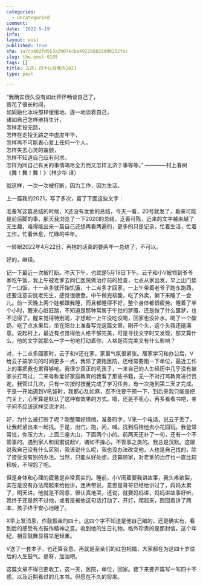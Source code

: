 ```yaml
---
categories:
  - Uncategoried
comment: 
date: '2022-5-19'
info: 
layout: post
published: true
sha: 1a7cab02fd553a2907ecba4922b8b29d90232fac
slug: the-post-9105
tags: []
title: 五月，四十以及我的2021
type: post

---
```


“我确实很久没有如此开怀畅谈自己了，   
我花了很长时间，   
如同融化冰块那样缓缓地、逐一地谈着自己，  
诸如自己怎样维持生计，  
怎样走投无路，  
怎样在走投无路之中虚度年华，  
怎样再不可能衷心爱上任何一个人，  
怎样失去心灵的震颤，  
怎样不知道自己应有何求，  
怎样为同自己有关的事情竭尽全力而又怎样无济于事等等。”
————村上春树《舞！舞！舞！》（林少华 译）

就这样，一次一次被打断，因为工作，因为生活。

上一篇我的2021，写了多次，留了下面这些文字：

准备写这篇总结的时候，X还没有发他的总结，今天一看，20号就发了，看来可能是前后脚的事，那天我浏览了一下2020的总结，乏善可陈，近来的文字越来越了无生趣，难得能出来一篇自己还想再看两遍的，更多的只是记录，忙着生活，忙着工作，忙着休息，忙碌的中年。

一转眼2022年4月22日，再拖的话真的要两年一总结了，不可以。

好的，继续。

记一下最近一次被打断。昨天下午，也就是5月18日下午。云子和小V被领到爷爷家吃午饭，我上午被老爹去同仁医院做治疗前的检查，七点从家出发，早上出门垫了一口饭，十一点多就开始饥饿，十二点多才回家，一上午带着老爷子跑东跑西，还要注意安抚老先生，感觉很疲惫。中午做完核酸，吃了外卖，躺下来睡了一会儿。前一天晚上两个娃都跟我睡，而且都睡得不好，整个身体都很疲劳。睡着了半个小时，醒来心脏狂跳，不知道是那种常属于午觉的梦魇，还是做了什么噩梦，也不记得了。醒来觉得特别渴，才想起一上午没吃没喝，回家也没补水。喝了一个酸奶，吃了点水果后，坐在阳台上准备写完这篇文章。刚开个头，这个头我还挺满意。说起村上，最近有点觉得他人格不够完美，可是寻找文字时又发现，那又算什么，他的文字就那么一字一句地打动着你，人格是否完美又有什么影响？

对，十二点多回家时，云子和V还在家，家里气氛很紧张。居家学习和办公后，V给云子搞学习的时间更多一点，我除了要跑医院，还经常要跑一下单位，最近工作上的事把我也累得够呛。我很少真正的吼孩子，一来自己的人生经历中几乎没有被家长打骂过，二来号称爱好家庭教育的我看了那些书籍，无一不对打骂教育进行否定。我管过几次，只有一次按时按量完成了学习任务，有一次拖到第二天才完成。于是一开始遇到V吼娃时，我都心乱如麻，忍不住要干预一下，到后来我只能是把门关上，心里算是默认了这种有效果的方式。嗯，还是不死心，再多看看书吧，亲子间不应该这样交流才对。

好，为什么被打断了呢？刚整理好情绪，准备码字，V来一个电话，说云子丢了，让我赶紧出来一起找。于是，出门，跑，问，喊。找到后陪他去小花园玩。我爸常常说，你压力大，上面三座大山，下面两个小的。前两天还补了一句，还有一个不管事的。遇到家人和闺蜜说起V，诸如不操心，不管事之类的。我总是沉默。这跟说我自己没有什么区别，我该说什么呢，我也没办法改变他，人也是自己找的，除了接受没有别的办法。当然，只能从好处想，还算顾家，对老爹的治疗也一直比较积极，不埋怨了吧。

但是身体和心理的疲惫是非常真实的。睡前，小V闹着要我讲故事，我头疼欲裂，实在是没有办法爬起来给他讲，连哄带说，意思是哥哥已经给讲过了，妈妈太累了，明天讲。他就是不同意，很认真地哭，还说，就要妈妈讲，妈妈讲故事好听。我终于还是熬不过他，或者是被他这句话打动了，开灯，爬起来，囫囵着讲了两本，孩子终于安心地睡了。

X早上发消息，作鼓振金的四十。这四个字不知道是他自己编的，还是确实有，看到后的感受有点振作精神之意。收到他的生日礼物，格外珍贵的是那封信。这个年纪，相互鼓舞显得举足轻重。

V送了一套本子，也还算合意。再就是至亲们的红包祝福，大家都在为这四十岁往后的人生鼓气。是呀，加油吧。

这篇文章不得已要收工，这一天，医院，单位，回家。接下来要开篇写一写四十不惑，以及近期看过的几本书。但愿在不久的将来。
